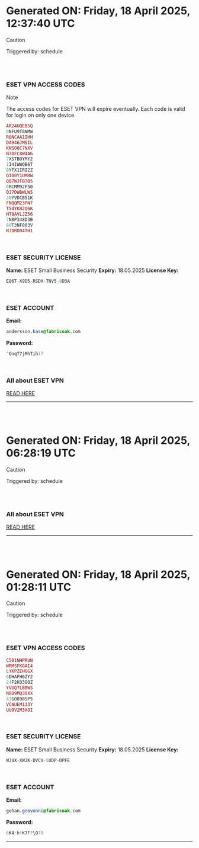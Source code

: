 # Generated ON: Friday, 18 April 2025, 12:37:40 UTC

> [!CAUTION]
> Triggered by: schedule

<br><br>

### ESET VPN ACCESS CODES

> [!NOTE]
> The access codes for ESET VPN will expire eventually.
> Each code is valid for login on only one device.

```ruby
AR24UQEB5Q
0NFU9T8NMW
R0NCAA1IHH
DA946JMSIL
KNSO8C7NXV
N7DFC8W4A6
7XSTBOYMY2
1I4IWWQB6T
8YFX1IRI2Z
OIO0Y1UMRW
QQ7WJFB7B5
6RCMM92F50
QJ7DWBWLW5
30YVDCB51K
FNQQM23PN7
T54YK82Q6K
HT8AVLJZ56
7N8P348D3B
60T3NF803V
NJDRD04TH1
```

<br>

### ESET SECURITY LICENSE

**Name:** ESET Small Business Security
**Expiry:** 18.05.2025
**License Key:**

```POV-Ray SDL
E86T-X9D5-RSDX-TNV5-8D3A
```

<br>

### ESET ACCOUNT

**Email:**

```CSS
andersson.kase@fabricoak.com
```

**Password:**

```POV-Ray SDL
^OnqT7jMhTih)7
```

<br>

### All about ESET VPN

[READ HERE](https://t.me/F_NiREvil/2113)

---

<br><br>

# Generated ON: Friday, 18 April 2025, 06:28:19 UTC

> [!CAUTION]
> Triggered by: schedule

<br><br>

### All about ESET VPN

[READ HERE](https://t.me/F_NiREvil/2113)

---

<br><br>

# Generated ON: Friday, 18 April 2025, 01:28:11 UTC

> [!CAUTION]
> Triggered by: schedule

<br><br>

### ESET VPN ACCESS CODES

```ruby
C501NHPRUN
WRMSFKGAI4
LYKPZEHGGX
6DHAFH6ZY2
24F2KO3OOZ
YVUQ7LB8WS
N8O9MQ30XX
41GO898SP5
VCNUEM1J3Y
UU9V2M3XOI
```

<br>

### ESET SECURITY LICENSE

**Name:** ESET Small Business Security
**Expiry:** 18.05.2025
**License Key:**

```POV-Ray SDL
WJUX-XWJK-DVCV-5UDP-DPFE
```

<br>

### ESET ACCOUNT

**Email:**

```CSS
gohan.geovonni@fabricoak.com
```

**Password:**

```POV-Ray SDL
6K4:h!K7F?\O?9
```

---
